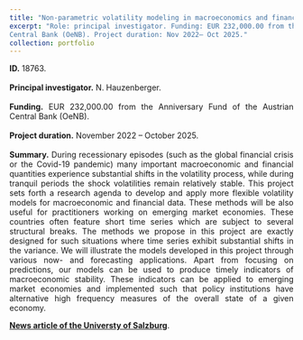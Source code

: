 ```yaml
---
title: "Non-parametric volatility modeling in macroeconomics and finance."
excerpt: "Role: principal investigator. Funding: EUR 232,000.00 from the Anniversary Fund of the Austrian
Central Bank (OeNB). Project duration: Nov 2022– Oct 2025."
collection: portfolio
---
```

<p align="justify"> <b>ID.</b> 18763.
<br> <br>
<b>Principal investigator.</b> N. Hauzenberger.
<br> <br>
<b>Funding.</b> EUR 232,000.00 from the Anniversary Fund of the Austrian
Central Bank (OeNB).
<br> <br>
<b>Project duration.</b> November 2022 – October 2025.
<br> <br>
<b>Summary.</b> During recessionary episodes (such as the global financial crisis or the Covid-19 pandemic) many important macroeconomic and financial quantities experience substantial shifts in the volatility process, while during tranquil periods the shock volatilities remain relatively stable. This project sets forth a research agenda to develop and apply more flexible volatility models for macroeconomic and financial data. These methods will be also useful for practitioners working on emerging market economies. These countries often feature short time series which are subject to several structural breaks. The methods we propose in this project are exactly designed for such situations where time series exhibit substantial shifts in the variance. We will illustrate the models developed in this project through various now- and forecasting applications. Apart from focusing on predictions, our models can be used to produce timely indicators of macroeconomic stability. These indicators can be applied to emerging market economies and implemented such that policy institutions have alternative high frequency measures of the overall state of a given economy.
</p>

[**News article of the Universty of Salzburg**](https://www.plus.ac.at/news/oesterreichische-nationalbank-funds-non-parametric-volatility-modeling-in-macroeconomics-and-finance-project-of-niko-hauzenberger/?lang=en&pgrp=281990&pg=283628&is_paged=7).
